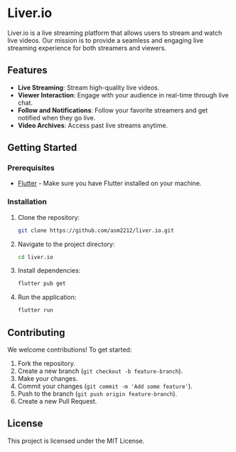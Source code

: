 # Liver.io

Liver.io is a live streaming platform that allows users to stream and watch live videos. Our mission is to provide a seamless and engaging live streaming experience for both streamers and viewers.

## Features

- **Live Streaming**: Stream high-quality live videos.
- **Viewer Interaction**: Engage with your audience in real-time through live chat.
- **Follow and Notifications**: Follow your favorite streamers and get notified when they go live.
- **Video Archives**: Access past live streams anytime.

## Getting Started

### Prerequisites

- [Flutter](https://flutter.dev/docs/get-started/install) - Make sure you have Flutter installed on your machine.

### Installation

1. Clone the repository:

    ```bash
    git clone https://github.com/asm2212/liver.io.git
    ```

2. Navigate to the project directory:

    ```bash
    cd liver.io
    ```

3. Install dependencies:

    ```bash
    flutter pub get
    ```

4. Run the application:

    ```bash
    flutter run
    ```

## Contributing

We welcome contributions! To get started:

1. Fork the repository.
2. Create a new branch (`git checkout -b feature-branch`).
3. Make your changes.
4. Commit your changes (`git commit -m 'Add some feature'`).
5. Push to the branch (`git push origin feature-branch`).
6. Create a new Pull Request.

## License

This project is licensed under the MIT License. 

